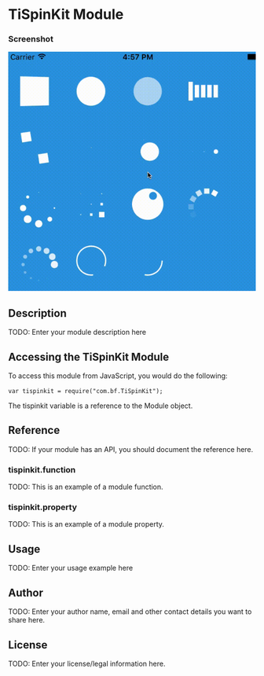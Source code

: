 
# TiSpinKit Module

### Screenshot
![Screenshot](https://github.com/Bouncingfish/TiSpinKit/blob/master/example.gif)

## Description

TODO: Enter your module description here

## Accessing the TiSpinKit Module

To access this module from JavaScript, you would do the following:

    var tispinkit = require("com.bf.TiSpinKit");

The tispinkit variable is a reference to the Module object.

## Reference

TODO: If your module has an API, you should document
the reference here.

### tispinkit.function

TODO: This is an example of a module function.

### tispinkit.property

TODO: This is an example of a module property.

## Usage

TODO: Enter your usage example here

## Author

TODO: Enter your author name, email and other contact
details you want to share here.

## License

TODO: Enter your license/legal information here.
